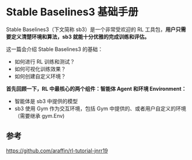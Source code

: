 # Stable Baselines3 基础手册

Stable Baselines3（下文简称 sb3）是一个非常受欢迎的 RL 工具包，**用户只需要定义清楚环境和算法，sb3 就能十分优雅的完成训练和评估。**

这一篇会介绍 Stable Baselines3 的基础：
- 如何进行 RL 训练和测试？
- 如何可视化训练效果？
- 如何创建自定义环境？

**首先回顾一下，RL 中最核心的两个组件：智能体 Agent 和环境 Environment：**
- 智能体是 sb3 中提供的模型
- sb3 使用 Gym 作为交互环境，包括 Gym 中提供的、或者用户自定义的环境（需要继承 gym.Env)


## 参考
https://github.com/araffin/rl-tutorial-jnrr19
